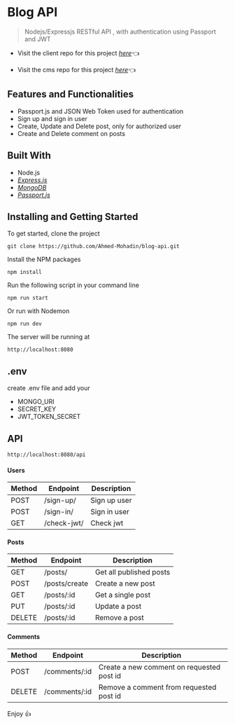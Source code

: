 # Blog API

> Nodejs/Expressjs RESTful API , with authentication using Passport and JWT

- Visit the client repo for this project [_here_](https://github.com/Ahmed-Mohadin/blog-client)👈

- Visit the cms repo for this project [_here_](https://github.com/Ahmed-Mohadin/blog-cms)👈

## Features and Functionalities

- Passport.js and JSON Web Token used for authentication
- Sign up and sign in user
- Create, Update and Delete post, only for authorized user
- Create and Delete comment on posts

## Built With

- Node.js
- [_Express.js_](https://expressjs.com)
- [_MongoDB_](https://www.mongodb.com/)
- [_Passport.js_](http://www.passportjs.org/)

## Installing and Getting Started

To get started, clone the project

```
git clone https://github.com/Ahmed-Mohadin/blog-api.git
```

Install the NPM packages

```
npm install
```

Run the following script in your command line

```
npm run start
```

Or run with Nodemon

```
npm run dev
```

The server will be running at

```
http://localhost:8080
```

## .env

create .env file and add your

- MONGO_URI
- SECRET_KEY
- JWT_TOKEN_SECRET

## API

```
http://localhost:8080/api
```

#### Users

| Method | Endpoint    | Description  |
| ------ | ----------- | ------------ |
| POST   | /sign-up/   | Sign up user |
| POST   | /sign-in/   | Sign in user |
| GET    | /check-jwt/ | Check jwt    |

#### Posts

| Method | Endpoint      | Description             |
| ------ | ------------- | ----------------------- |
| GET    | /posts/       | Get all published posts |
| POST   | /posts/create | Create a new post       |
| GET    | /posts/:id    | Get a single post       |
| PUT    | /posts/:id    | Update a post           |
| DELETE | /posts/:id    | Remove a post           |

#### Comments

| Method | Endpoint      | Description                               |
| ------ | ------------- | ----------------------------------------- |
| POST   | /comments/:id | Create a new comment on requested post id |
| DELETE | /comments/:id | Remove a comment from requested post id   |

Enjoy 👍
